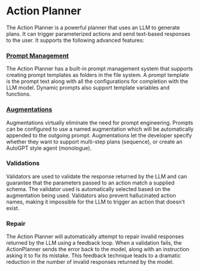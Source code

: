 # Action Planner

The Action Planner is a powerful planner that uses an LLM to generate plans. It can trigger parameterized actions and send text-based responses to the user. It supports the following advanced features:

### [Prompt Management](./PROMPTS.md)

The Action Planner has a built-in prompt management system that supports creating prompt templates as folders in the file system. A prompt template is the prompt text along with all the configurations for completion with the LLM model. Dynamic prompts also support template variables and functions.

### [Augmentations](./AUGMENTATIONS.md)
Augmentations virtually eliminate the need for prompt engineering. Prompts
can be configured to use a named augmentation which will be automatically appended to the outgoing
prompt. Augmentations let the developer specify whether they want to support multi-step plans (sequence),
or create an AutoGPT style agent (monologue).

### Validations 
Validators are used to validate the response returned by the LLM and can guarantee
that the parameters passed to an action match a supplied schema. The validator used is automatically
selected based on the augmentation being used. Validators also prevent hallucinated action names,
making it impossible for the LLM to trigger an action that doesn't exist.

### Repair 
The Action Planner will automatically attempt to repair invalid responses returned by the
LLM using a feedback loop. When a validation fails, the ActionPlanner sends the error back to the
model, along with an instruction asking it to fix its mistake. This feedback technique leads to a
dramatic reduction in the number of invalid responses returned by the model.